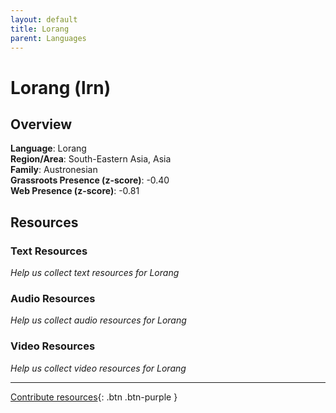 ```yaml
---
layout: default
title: Lorang
parent: Languages
---
```


# Lorang (lrn)

## Overview

**Language**: Lorang  
**Region/Area**: South-Eastern Asia, Asia  
**Family**: Austronesian  
**Grassroots Presence (z-score)**: -0.40  
**Web Presence (z-score)**: -0.81  

## Resources

### Text Resources
*Help us collect text resources for Lorang*

### Audio Resources
*Help us collect audio resources for Lorang*

### Video Resources
*Help us collect video resources for Lorang*

---

[Contribute resources](https://forms.office.com/e/1SfLJx3u1r){: .btn .btn-purple }
